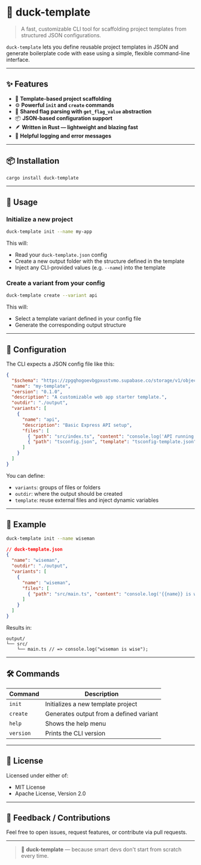 # 🦆 duck-template

> A fast, customizable CLI tool for scaffolding project templates from structured JSON configurations.

`duck-template` lets you define reusable project templates in JSON and generate boilerplate code with ease using a simple, flexible command-line interface.

---

## ✨ Features

- 🧱 **Template-based project scaffolding**
- ⚙️ **Powerful `init` and `create` commands**
- 🧠 **Shared flag parsing with `get_flag_value` abstraction**
- 📦 **JSON-based configuration support**
- 🪶 **Written in Rust — lightweight and blazing fast**
- 💬 **Helpful logging and error messages**


---

## 📦 Installation

```bash
cargo install duck-template
````

---

## 🚀 Usage

### Initialize a new project

```bash
duck-template init --name my-app
```

This will:

* Read your `duck-template.json` config
* Create a new output folder with the structure defined in the template
* Inject any CLI-provided values (e.g. `--name`) into the template

### Create a variant from your config

```bash
duck-template create --variant api
```

This will:

* Select a template variant defined in your config file
* Generate the corresponding output structure

---

## 🧩 Configuration

The CLI expects a JSON config file like this:

```json
{
  "$schema": "https://zpgqhogoevbgpxustvmo.supabase.co/storage/v1/object/public/json/duck-template-schema.json",
  "name": "my-template",
  "version": "0.1.0",
  "description": "A customizable web app starter template.",
  "outdir": "./output",
  "variants": [
    {
      "name": "api",
      "description": "Basic Express API setup",
      "files": [
        { "path": "src/index.ts", "content": "console.log('API running');" },
        { "path": "tsconfig.json", "template": "tsconfig-template.json" }
      ]
    }
  ]
}
```

You can define:

* `variants`: groups of files or folders
* `outdir`: where the output should be created
* `template`: reuse external files and inject dynamic variables

---

## 🧪 Example

```bash
duck-template init --name wiseman
```

```json
// duck-template.json
{
  "name": "wiseman",
  "outdir": "./output",
  "variants": [
    {
      "name": "wiseman",
      "files": [
        { "path": "src/main.ts", "content": "console.log('{{name}} is wise');" }
      ]
    }
  ]
}
```

Results in:

```
output/
└── src/
    └── main.ts // => console.log("wiseman is wise");
```

---

## 🛠 Commands

| Command   | Description                             |
| --------- | --------------------------------------- |
| `init`    | Initializes a new template project      |
| `create`  | Generates output from a defined variant |
| `help`    | Shows the help menu                     |
| `version` | Prints the CLI version                  |

---

## 🔐 License

Licensed under either of:

* MIT License
* Apache License, Version 2.0

---

## 💬 Feedback / Contributions

Feel free to open issues, request features, or contribute via pull requests.

---

> 🦆 **duck-template** — because smart devs don't start from scratch every time.
